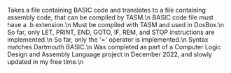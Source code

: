 Takes a file containing BASIC code and translates to a file containing assembly code, that can be compiled by TASM.\n
BASIC code file must have a .b extension.\n
Must be compiled with TASM and used in DosBox.\n
So far, only LET, PRINT, END, GOTO, IF, REM, and STOP instructions are implemented.\n
So far, only the '=' operator is implemented.\n
Syntax matches Dartmouth BASIC.\n
Was completed as part of a Computer Logic Design and Assembly Language project in December 2022, and slowly updated in my free time.\n
